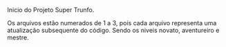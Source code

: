 Inicio do Projeto Super Trunfo. 

Os arquivos estão numerados de 1 a 3, pois cada arquivo representa uma atualização subsequente do código. Sendo os niveis novato, aventureiro e mestre.
